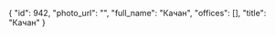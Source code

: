 {
    "id": 942,
    "photo_url": "",
    "full_name": "Качан",
    "offices": [],
    "title": "Качан"
}
